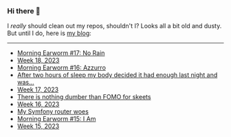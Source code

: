### Hi there 👋

I _really_ should clean out my repos, shouldn't I? Looks all a bit old and dusty. But until I do, here is [my blog](https://lostfocus.de/):

--- 

<!-- POST-LIST:START -->
- [Morning Earworm #17: No Rain](https://lostfocus.de/2023/05/09/morning-earworm-17-no-rain/)
- [Week 18, 2023](https://lostfocus.de/2023/05/07/week-18-2023/)
- [Morning Earworm #16: Azzurro](https://lostfocus.de/2023/05/04/morning-earworm-16-azzurro/)
- [After two hours of sleep my body decided it had enough last night and was…](https://lostfocus.de/2023/05/02/231381/)
- [Week 17, 2023](https://lostfocus.de/2023/04/30/week-17-2023/)
- [There is nothing dumber than FOMO for skeets](https://lostfocus.de/2023/04/29/there-is-nothing-dumber-than-fomo-for-skeets/)
- [Week 16, 2023](https://lostfocus.de/2023/04/23/week-16-2023/)
- [My Symfony router woes](https://lostfocus.de/2023/04/23/my-symfony-router-woes/)
- [Morning Earworm #15: I Am](https://lostfocus.de/2023/04/19/morning-earworm-15-i-am/)
- [Week 15, 2023](https://lostfocus.de/2023/04/16/week-15-2023/)
<!-- POST-LIST:END -->

<!--
**lostfocus/lostfocus** is a ✨ _special_ ✨ repository because its `README.md` (this file) appears on your GitHub profile.

Here are some ideas to get you started:

- 🔭 I’m currently working on ...
- 🌱 I’m currently learning ...
- 👯 I’m looking to collaborate on ...
- 🤔 I’m looking for help with ...
- 💬 Ask me about ...
- 📫 How to reach me: ...
- 😄 Pronouns: ...
- ⚡ Fun fact: ...
-->
